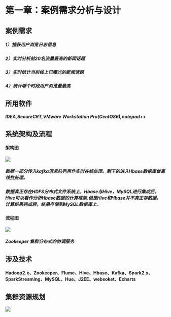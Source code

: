 # 第一章：案例需求分析与设计
## 案例需求
##### 1）捕获用户浏览日志信息
##### 2）实时分析前20名流量最高的新闻话题
##### 3）实时统计当前线上已曝光的新闻话题
##### 4）统计哪个时段用户浏览量最高
## 所用软件
##### IDEA,SecureCRT,VMware Workstation Pro(CentOS6),notepad++
## 系统架构及流程
#### 架构图
![](https://img-blog.csdnimg.cn/20200517194819756.PNG?x-oss-process=image/watermark,type_ZmFuZ3poZW5naGVpdGk,shadow_10,text_aHR0cHM6Ly9ibG9nLmNzZG4ubmV0L3dlaXhpbl80NDQwODY5MA==,size_16,color_FFFFFF,t_70#pic_center)
##### 数据一部分传入kafka消息队列用作实时在线处理。剩下的进入Hbase数据库做离线批处理。
##### 数据真正存在HDFS分布式文件系统上，Hbase与Hive，MySQL进行集成后，Hive可以看作分析Hbase数据的计算框架,但是Hive和Hbase并不真正存数据。计算结果完成后，结果存储到MySQL数据库上。
#### 流程图
![](https://img-blog.csdnimg.cn/20200517223130857.png?x-oss-process=image/watermark,type_ZmFuZ3poZW5naGVpdGk,shadow_10,text_aHR0cHM6Ly9ibG9nLmNzZG4ubmV0L3dlaXhpbl80NDQwODY5MA==,size_16,color_FFFFFF,t_70)
##### Zookeeper 集群分布式的协调服务
## 涉及技术
#### Hadoop2.x、Zookeeper、Flume、Hive、Hbase、Kafka、Spark2.x、SparkStreaming、MySQL、Hue、J2EE、websoket、Echarts
## 集群资源规划
![](https://img-blog.csdnimg.cn/20200517225522213.png?x-oss-process=image/watermark,type_ZmFuZ3poZW5naGVpdGk,shadow_10,text_aHR0cHM6Ly9ibG9nLmNzZG4ubmV0L3dlaXhpbl80NDQwODY5MA==,size_16,color_FFFFFF,t_70)


 
